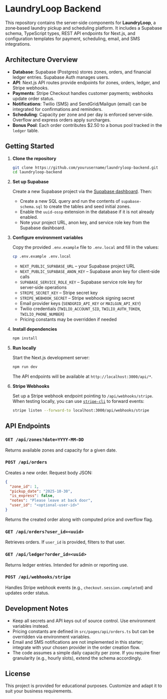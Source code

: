 # LaundryLoop Backend

This repository contains the server‑side components for **LaundryLoop**, a zone‑based laundry pickup and scheduling platform.  It includes a Supabase schema, TypeScript types, REST API endpoints for Next.js, and configuration templates for payment, scheduling, email, and SMS integrations.

## Architecture Overview

* **Database**: Supabase (Postgres) stores zones, orders, and financial ledger entries.  Supabase Auth manages users.
* **API**: Next.js API routes provide endpoints for zones, orders, ledger, and Stripe webhooks.
* **Payments**: Stripe Checkout handles customer payments; webhooks update order status.
* **Notifications**: Twilio (SMS) and SendGrid/Mailgun (email) can be integrated for confirmations and reminders.
* **Scheduling**: Capacity per zone and per day is enforced server‑side.  Overflow and express orders apply surcharges.
* **Bonus Pool**: Each order contributes $2.50 to a bonus pool tracked in the `ledger` table.

## Getting Started

1. **Clone the repository**

   ```bash
   git clone https://github.com/yourusername/laundryloop-backend.git
   cd laundryloop-backend
   ```

2. **Set up Supabase**

   Create a new Supabase project via the [Supabase dashboard](https://app.supabase.com).  Then:

   * Create a new SQL query and run the contents of `supabase-schema.sql` to create the tables and seed initial zones.
   * Enable the `uuid-ossp` extension in the database if it is not already enabled.
   * Note your project URL, anon key, and service role key from the Supabase dashboard.

3. **Configure environment variables**

   Copy the provided `.env.example` file to `.env.local` and fill in the values:

   ```bash
   cp .env.example .env.local
   ```

   - `NEXT_PUBLIC_SUPABASE_URL` – your Supabase project URL
   - `NEXT_PUBLIC_SUPABASE_ANON_KEY` – Supabase anon key for client‑side calls
   - `SUPABASE_SERVICE_ROLE_KEY` – Supabase service role key for server‑side operations
   - `STRIPE_SECRET_KEY` – Stripe secret key
   - `STRIPE_WEBHOOK_SECRET` – Stripe webhook signing secret
   - Email provider keys (`SENDGRID_API_KEY` or `MAILGUN_API_KEY`)
   - Twilio credentials (`TWILIO_ACCOUNT_SID`, `TWILIO_AUTH_TOKEN`, `TWILIO_PHONE_NUMBER`)
   - Pricing constants may be overridden if needed

4. **Install dependencies**

   ```bash
   npm install
   ```

5. **Run locally**

   Start the Next.js development server:

   ```bash
   npm run dev
   ```

   The API endpoints will be available at `http://localhost:3000/api/*`.

6. **Stripe Webhooks**

   Set up a Stripe webhook endpoint pointing to `/api/webhooks/stripe`.  When testing locally, you can use [`stripe-cli`](https://stripe.com/docs/stripe-cli) to forward events:

   ```bash
   stripe listen --forward-to localhost:3000/api/webhooks/stripe
   ```

## API Endpoints

### `GET /api/zones?date=YYYY-MM-DD`

Returns available zones and capacity for a given date.

### `POST /api/orders`

Creates a new order.  Request body JSON:

```json
{
  "zone_id": 1,
  "pickup_date": "2025-10-30",
  "is_express": false,
  "notes": "Please leave at back door",
  "user_id": "<optional-user-id>"
}
```

Returns the created order along with computed price and overflow flag.

### `GET /api/orders?user_id=<uuid>`

Retrieves orders.  If `user_id` is provided, filters to that user.

### `GET /api/ledger?order_id=<uuid>`

Returns ledger entries.  Intended for admin or reporting use.

### `POST /api/webhooks/stripe`

Handles Stripe webhook events (e.g., `checkout.session.completed`) and updates order status.

## Development Notes

- Keep all secrets and API keys out of source control.  Use environment variables instead.
- Pricing constants are defined in `src/pages/api/orders.ts` but can be overridden via environment variables.
- Email and SMS notifications are not implemented in this starter; integrate with your chosen provider in the order creation flow.
- The code assumes a simple daily capacity per zone.  If you require finer granularity (e.g., hourly slots), extend the schema accordingly.

## License

This project is provided for educational purposes.  Customize and adapt it to suit your business requirements.
